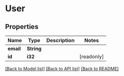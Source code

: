 # User

## Properties

Name | Type | Description | Notes
------------ | ------------- | ------------- | -------------
**email** | **String** |  | 
**id** | **i32** |  | [readonly]

[[Back to Model list]](../README.md#documentation-for-models) [[Back to API list]](../README.md#documentation-for-api-endpoints) [[Back to README]](../README.md)


